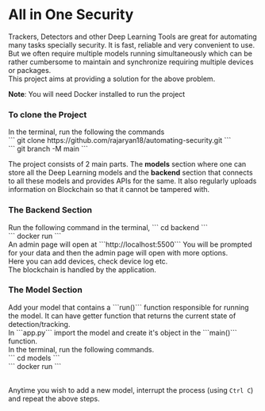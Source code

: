 # All in One Security
<p>
Trackers, Detectors and other Deep Learning Tools are great for automating many tasks specially security. It is fast, reliable and very convenient to use. <br />
But we often require multiple models running simultaneously which can be rather cumbersome to maintain and synchronize requiring multiple devices or packages. <br />
This project aims at providing a solution for the above problem. <br />
</p>

<p>
<b>Note</b>: You will need Docker installed to run the project
</p>

<h3>To clone the Project</h3>
<p>
In the terminal, run the following the commands<br />
```
git clone https://github.com/rajaryan18/automating-security.git
```
<br />
```
git branch -M main
```
</p>

<p>
The project consists of 2 main parts. The <b>models</b> section where one can store all the Deep Learning models and the <b>backend</b> section that connects to all these models and provides APIs for the same. It also regularly uploads information on Blockchain so that it cannot be tampered with.
</p>

<h3>The Backend Section</h3>
<p>
Run the following command in the terminal,
```
cd backend
```
<br />
```
docker run
```
<br />
An admin page will open at ```http://localhost:5500``` You will be prompted for your data and then the admin page will open with more options. <br />
Here you can add devices, check device log etc.<br />
The blockchain is handled by the application.
</p>

<h3>The Model Section</h3>
<p>
Add your model that contains a ```run()``` function responsible for running the model. It can have getter function that returns the current state of detection/tracking. <br />
In ```app.py``` import the model and create it's object in the ```main()``` function. <br />
In the terminal, run the following commands. <br />
```
cd models
```
<br />
```
docker run
```
<br /><br />

Anytime you wish to add a new model, interrupt the process (using `Ctrl C`) and repeat the above steps.
</p>
